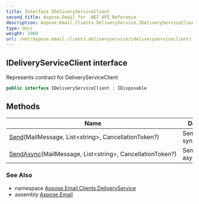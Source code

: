 ```yaml
---
title: Interface IDeliveryServiceClient
second_title: Aspose.Email for .NET API Reference
description: Aspose.Email.Clients.DeliveryService.IDeliveryServiceClient interface. Represents contract for DeliveryServiceClient
type: docs
weight: 2960
url: /net/aspose.email.clients.deliveryservice/ideliveryserviceclient/
---
```

## IDeliveryServiceClient interface

Represents contract for DeliveryServiceClient

```csharp
public interface IDeliveryServiceClient : IDisposable
```

## Methods

| Name | Description |
| --- | --- |
| [Send](../../aspose.email.clients.deliveryservice/ideliveryserviceclient/send/)(MailMessage, List&lt;string&gt;, CancellationToken?) | Sends email synchronously |
| [SendAsync](../../aspose.email.clients.deliveryservice/ideliveryserviceclient/sendasync/)(MailMessage, List&lt;string&gt;, CancellationToken?) | Sends email asynchronously |

### See Also

* namespace [Aspose.Email.Clients.DeliveryService](../../aspose.email.clients.deliveryservice/)
* assembly [Aspose.Email](../../)


